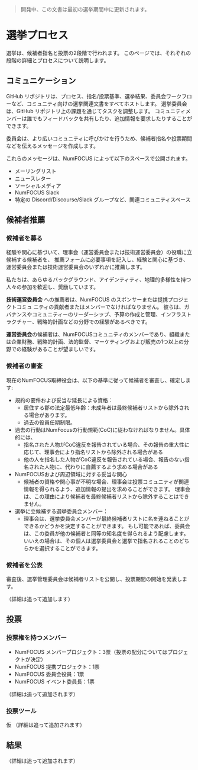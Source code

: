 > 開発中、この文書は最初の選挙期間中に更新されます。

# 選挙プロセス

選挙は、候補者指名と投票の2段階で行われます。
このページでは、それぞれの段階の詳細とプロセスについて説明します。

## コミュニケーション

GitHub リポジトリは、プロセス、指名/投票基準、選挙結果、委員会ワークフローなど、コミュニティ向けの選挙関連文書をすべてホストします。
選挙委員会は、GitHub リポジトリ上の課題を通じてタスクを調整します。
コミュニティメンバーは誰でもフィードバックを共有したり、追加情報を要求したりすることができます。

委員会は、より広いコミュニティに呼びかけを行うため、候補者指名や投票期間などを伝えるメッセージを作成します。

これらのメッセージは、NumFOCUS によって以下のスペースで公開されます。

- メーリングリスト
- ニュースレター
- ソーシャルメディア
- NumFOCUS Slack
- 特定の Discord/Discourse/Slack グループなど、関連コミュニティスペース

## 候補者推薦

### 候補者を募る

経験や関心に基づいて、理事会（運営委員会または技術運営委員会）の役職に立候補する候補者を、
推薦フォームに必要事項を記入し、経験と関心に基づき、運営委員会または技術運営委員会のいずれかに推薦します。

私たちは、あらゆるバックグラウンド、アイデンティティ、地理的多様性を持つ人々の参加を歓迎し、奨励しています。

**技術運営委員会** への推薦者は、NumFOCUS のスポンサーまたは提携プロジェクトコミュ ニティの貢献者またはメンバーでなければなりません。
彼らは、ガバナンスやコミュニティーのリーダーシップ、予算の作成と管理、インフラストラクチャー、戦略的計画などの分野での経験があるべきです。

**運営委員会**の候補者は、NumFOCUSコミュニティのメンバーであり、組織または企業財務、戦略的計画、法的監督、マーケティングおよび販売の1つ以上の分野での経験があることが望ましいです。

### 候補者の審査

現在のNumFOCUS取締役会は、以下の基準に従って候補者を審査し、確定します:

- 規約の要件および妥当な延長による資格：
  - 居住する郡の法定最低年齢：未成年者は最終候補者リストから除外される場合があります。
  - 過去の役員任期制限。
- 過去の行動はNumFocusの行動規範(CoC)に従わなければなりません。具体的には、
  - 指名された人物がCoC違反を報告されている場合、その報告の重大性に応じて、理事会により指名リストから除外される場合がある
  - 他の人を指名した人物がCoC違反を報告されている場合、報告のない指名された人物に、代わりに自薦するよう求める場合がある
- NumFOCUSおよび周辺領域に対する妥当な関心
  - 候補者の資格や関心事が不明な場合、理事会は投票コミュニティが関連情報を得られるよう、追加情報の提出を求めることができます。
    理事会は、この理由により候補者を最終候補者リストから除外することはできません。
- 選挙に立候補する選挙委員会メンバー：
  - 理事会は、選挙委員会メンバーが最終候補者リストに名を連ねることができるかどうかを決定することができます。
    もし可能であれば、委員会は、この委員が他の候補者と同等の知名度を得られるよう配慮します。
    いいえの場合は、その個人は選挙委員会と選挙で指名されることのどちらかを選択することができます。

### 候補者を公表

審査後、選挙管理委員会は候補者リストを公開し、投票期間の開始を発表します。

（詳細は追って追加します）

## 投票

### 投票権を持つメンバー

- NumFOCUS メンバープロジェクト：3票（投票の配分についてはプロジェクトが決定）
- NumFOCUS 提携プロジェクト：1票
- NumFOCUS 委員会役員：1票
- NumFOCUS イベント委員長：1票

（詳細は追って追加されます）

### 投票ツール

仮
（詳細は追って追加されます）

## 結果

（詳細は追って追加されます）

<!-- Links -->

[nomination-form]: https://forms.gle/zNYGSYpoGQPZgQTZ8
[opavote]: https://opavote.com
